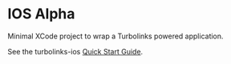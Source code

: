 # IOS Alpha

Minimal XCode project to wrap a Turbolinks powered application.

See the turbolinks-ios [Quick Start Guide](https://github.com/turbolinks/turbolinks-ios/blob/master/Docs/QuickStartGuide.md).
